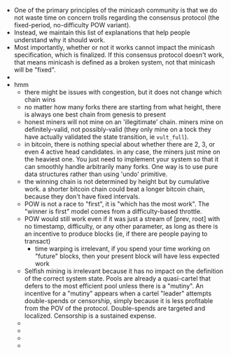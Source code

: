 - One of the primary principles of the minicash community is that we do not waste time on concern trolls regarding the consensus protocol (the fixed-period, no-difficulty POW variant).
- Instead, we maintain this list of explanations that help people understand why it should work.
- Most importantly, whether or not it works cannot impact the minicash specification, which is finalized. If this consensus protocol doesn't work, that means minicash is defined as a broken system, not that minicash will be "fixed".
-
- hmm
	- there might be issues with congestion, but it does not change which chain wins
	- no matter how many forks there are starting from what height, there is always one best chain from genesis to present
	- honest miners will not mine on an 'illegitimate' chain. miners mine on definitely-valid, not possibly-valid (they only mine on a tock they have actually validated the state transition, ie `vult_full`).
	- in bitcoin, there is nothing special about whether there are 2, 3, or even 4 active head candidates. in any case, the miners just mine on the heaviest one. You just need to implement your system so that it can smoothly handle arbitrarily many forks. One way is to use pure data structures rather than using 'undo' primitive.
	- the winning chain is not determined by height but by cumulative work. a shorter bitcoin chain could beat a longer bitcoin chain, because they don't have fixed intervals.
	- POW is not a race to "first", it is "which has the most work". The "winner is first" model comes from a difficulty-based throttle.
	- POW would still work even if it was just a stream of [prev, root] with no timestamp, difficulty, or any other parameter, as long as there is an incentive to produce blocks (ie, if there are people paying to transact)
		- time warping is irrelevant, if you spend your time working on "future" blocks, then your present block will have less expected work
	- Selfish mining is irrelevant because it has no impact on the definition of the correct system state. Pools are already a quasi-cartel that defers to the most efficient pool unless there is a "mutiny". An incentive for a "mutiny" appears when a cartel "leader" attempts double-spends or censorship, simply because it is less profitable from the POV of the protocol. Double-spends are targeted and localized. Censorship is a sustained expense.
	-
	-
	-
	-